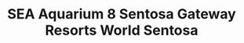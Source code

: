 ---
addr: " 8 Sentosa Gate\uFEFFway, Resorts World Sentosa"
city: Sentosa Island
country: Singapore
description: ''
id: 502cbc79e4b0bde7251edc91
lat: 1.258204
lng: 103.820437
title: "SEA Aquarium 8 Sentosa Gate\uFEFFway Resorts World Sentosa"
venue: S.E.A. Aquarium
---